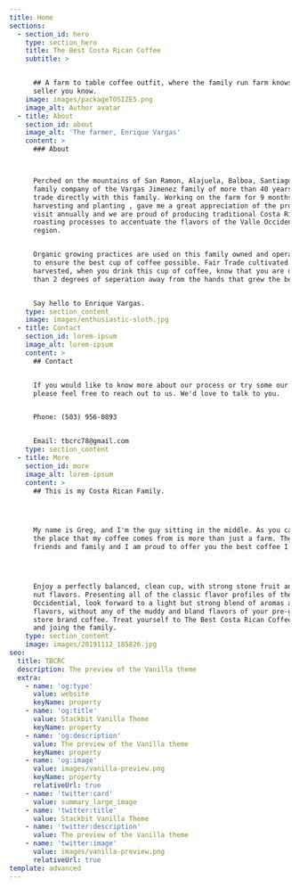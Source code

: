 ```yaml
---
title: Home
sections:
  - section_id: hero
    type: section_hero
    title: The Best Costa Rican Coffee
    subtitle: >


      ## A farm to table coffee outfit, where the family run farm knows the same
      seller you know.
    image: images/packageTOSIZE5.png
    image_alt: Author avatar
  - title: About
    section_id: about
    image_alt: 'The farmer, Enrique Vargas'
    content: >
      ### About



      Perched on the mountains of San Ramon, Alajuela, Balboa, Santiago. A proud
      family company of the Vargas Jimenez family of more than 40 years. We
      trade directly with this family. Working on the farm for 9 months +,
      harvesting and planting , gave me a great appreciation of the process. We
      visit annually and we are proud of producing traditional Costa Rican
      roasting processes to accentuate the flavors of the Valle Occidental
      region.


      Organic growing practices are used on this family owned and operated farm
      to ensure the best cup of coffee possible. Fair Trade cultivated and
      harvested, when you drink this cup of coffee, know that you are often less
      than 2 degrees of seperation away from the hands that grew the beans.


      Say hello to Enrique Vargas.
    type: section_content
    image: images/enthusiastic-sloth.jpg
  - title: Contact
    section_id: lorem-ipsum
    image_alt: lorem-ipsum
    content: >
      ## Contact


      If you would like to know more about our process or try some our beans,
      please feel free to reach out to us. We'd love to talk to you.


      Phone: (503) 956-0893


      Email: tbcrc78@gmail.com
    type: section_content
  - title: More
    section_id: more
    image_alt: lorem-ipsum
    content: >
      ## This is my Costa Rican Family.




      My name is Greg, and I'm the guy sitting in the middle. As you can see,
      the place that my coffee comes from is more than just a farm. They are my
      friends and family and I am proud to offer you the best coffee I know of. 




      Enjoy a perfectly balanced, clean cup, with strong stone fruit and toasted
      nut flavors. Presenting all of the classic flavor profiles of the Valle
      Occidential, look forward to a light but strong blend of aromas and
      flavors, without any of the muddy and bland flavors of your pre-ground
      store brand coffee. Treat yourself to The Best Costa Rican Coffee I know,
      and joing the family. 
    type: section_content
    image: images/20191112_185826.jpg
seo:
  title: TBCRC
  description: The preview of the Vanilla theme
  extra:
    - name: 'og:type'
      value: website
      keyName: property
    - name: 'og:title'
      value: Stackbit Vanilla Theme
      keyName: property
    - name: 'og:description'
      value: The preview of the Vanilla theme
      keyName: property
    - name: 'og:image'
      value: images/vanilla-preview.png
      keyName: property
      relativeUrl: true
    - name: 'twitter:card'
      value: summary_large_image
    - name: 'twitter:title'
      value: Stackbit Vanilla Theme
    - name: 'twitter:description'
      value: The preview of the Vanilla theme
    - name: 'twitter:image'
      value: images/vanilla-preview.png
      relativeUrl: true
template: advanced
---
```


